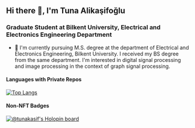 ## Hi there 👋, I'm Tuna Alikaşifoğlu

### Graduate Student at Bilkent University, Electrical and Electronics Engineering Department

- 🔭 I'm currently pursuing M.S. degree at the department of Electrical and Electronics Engineering, Bilkent University. I received my BS degree from the same department. I'm interested in digital signal processing and image processing in the context of graph signal processing.

#### Languages with Private Repos

[![Top Langs](https://github-readme-stats-tunakasif.vercel.app/api/top-langs/?username=tunakasif&layout=compact&langs_count=10&theme=dracula&hide=tex,jupyter%20notebook&exclude_repo=aa-clinic-website,github-readme-stats,elevator,Bilkent-University-EEE)](https://github.com/anuraghazra/github-readme-stats)

#### Non-NFT Badges

[![@tunakasif's Holopin board](https://holopin.io/api/user/board?user=tunakasif)](https://holopin.io/@tunakasif)
